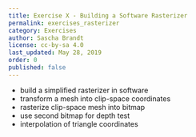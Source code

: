 ```yaml
---
title: Exercise X - Building a Software Rasterizer
permalink: exercises_rasterizer
category: Exercises
author: Sascha Brandt
license: cc-by-sa 4.0
last_updated: May 28, 2019
order: 0
published: false
---
```


* build a simplified rasterizer in software
* transform a mesh into clip-space coordinates
* rasterize clip-space mesh into bitmap
* use second bitmap for depth test
* interpolation of triangle coordinates